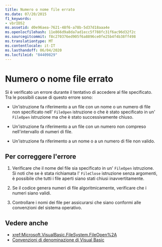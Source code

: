 ```yaml
---
title: Numero o nome file errato
ms.date: 07/20/2015
f1_keywords:
- vbrID52
ms.assetid: d0e96aea-7621-48f6-a78b-5d37d18aaa4e
ms.openlocfilehash: 11e866d9a8da7ad1ecc5f788fc31f6ac96d32f2c
ms.sourcegitcommit: f8c270376ed905f6a8896ce0fe25b4f4b38ff498
ms.translationtype: MT
ms.contentlocale: it-IT
ms.lasthandoff: 06/04/2020
ms.locfileid: "84409829"
---
```

# <a name="bad-file-name-or-number"></a>Numero o nome file errato
Si è verificato un errore durante il tentativo di accedere al file specificato. Tra le possibili cause di questo errore sono:  
  
- Un'istruzione fa riferimento a un file con un nome o un numero di file non specificato nell' `FileOpen` istruzione o che è stato specificato in un' `FileOpen` istruzione ma che è stato successivamente chiuso.  
  
- Un'istruzione fa riferimento a un file con un numero non compreso nell'intervallo di numeri di file.  
  
- Un'istruzione fa riferimento a un nome o a un numero di file non valido.  
  
## <a name="to-correct-this-error"></a>Per correggere l'errore  
  
1. Verificare che il nome del file sia specificato in un' `FileOpen` istruzione. Si noti che se è stata richiamata l' `FileClose` istruzione senza argomenti, è possibile che tutti i file aperti siano stati chiusi inavvertitamente.  
  
2. Se il codice genera numeri di file algoritmicamente, verificare che i numeri siano validi.  
  
3. Controllare i nomi dei file per assicurarsi che siano conformi alle convenzioni del sistema operativo.  
  
## <a name="see-also"></a>Vedere anche

- <xref:Microsoft.VisualBasic.FileSystem.FileOpen%2A>
- [Convenzioni di denominazione di Visual Basic](../../programming-guide/program-structure/naming-conventions.md)
